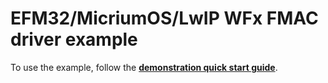 # EFM32/MicriumOS/LwIP WFx FMAC driver example

To use the example, follow the [**demonstration quick start guide**](https://docs.silabs.com/wifi/wf200/content-source/getting-started/silabs/gg11/getting-started).